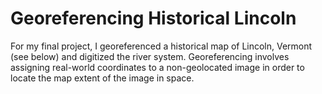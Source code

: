 # Georeferencing Historical Lincoln

For my final project, I georeferenced a historical map of Lincoln, Vermont (see below) and digitized the river system. Georeferencing involves assigning real-world coordinates to a non-geolocated image in order to locate the map extent of the image in space.


